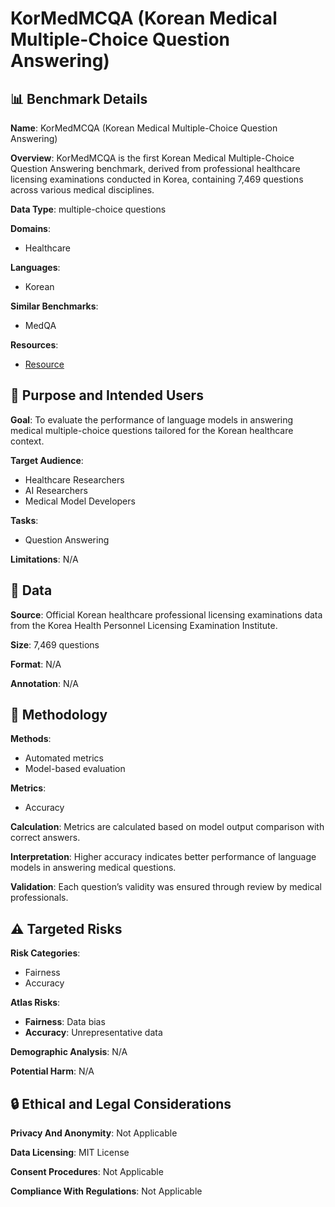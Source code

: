 # KorMedMCQA (Korean Medical Multiple-Choice Question Answering)

## 📊 Benchmark Details

**Name**: KorMedMCQA (Korean Medical Multiple-Choice Question Answering)

**Overview**: KorMedMCQA is the first Korean Medical Multiple-Choice Question Answering benchmark, derived from professional healthcare licensing examinations conducted in Korea, containing 7,469 questions across various medical disciplines.

**Data Type**: multiple-choice questions

**Domains**:
- Healthcare

**Languages**:
- Korean

**Similar Benchmarks**:
- MedQA

**Resources**:
- [Resource](https://huggingface.co/datasets/sean0042/KorMedMCQA)

## 🎯 Purpose and Intended Users

**Goal**: To evaluate the performance of language models in answering medical multiple-choice questions tailored for the Korean healthcare context.

**Target Audience**:
- Healthcare Researchers
- AI Researchers
- Medical Model Developers

**Tasks**:
- Question Answering

**Limitations**: N/A

## 💾 Data

**Source**: Official Korean healthcare professional licensing examinations data from the Korea Health Personnel Licensing Examination Institute.

**Size**: 7,469 questions

**Format**: N/A

**Annotation**: N/A

## 🔬 Methodology

**Methods**:
- Automated metrics
- Model-based evaluation

**Metrics**:
- Accuracy

**Calculation**: Metrics are calculated based on model output comparison with correct answers.

**Interpretation**: Higher accuracy indicates better performance of language models in answering medical questions.

**Validation**: Each question’s validity was ensured through review by medical professionals.

## ⚠️ Targeted Risks

**Risk Categories**:
- Fairness
- Accuracy

**Atlas Risks**:
- **Fairness**: Data bias
- **Accuracy**: Unrepresentative data

**Demographic Analysis**: N/A

**Potential Harm**: N/A

## 🔒 Ethical and Legal Considerations

**Privacy And Anonymity**: Not Applicable

**Data Licensing**: MIT License

**Consent Procedures**: Not Applicable

**Compliance With Regulations**: Not Applicable
